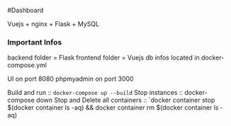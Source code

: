 #Dashboard 

Vuejs + nginx + Flask + MySQL

### Important Infos

backend folder = Flask
frontend folder = Vuejs
db infos located in docker-compose.yml

UI on port 8080
phpmyadmin on port 3000

Build and run :: `docker-compose up --build`
Stop instances :: docker-compose down
Stop and Delete all containers :: `docker container stop $(docker container ls -aq) && docker container rm $(docker container ls -aq)
